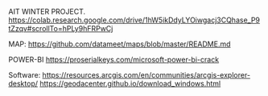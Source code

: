 AIT WINTER PROJECT. 
https://colab.research.google.com/drive/1hW5ikDdyLYOiwgacj3CQhase_P9tZzqv#scrollTo=hPLy9hFRPwCj

MAP:
https://github.com/datameet/maps/blob/master/README.md

POWER-BI
https://proserialkeys.com/microsoft-power-bi-crack

Software:
https://resources.arcgis.com/en/communities/arcgis-explorer-desktop/
https://geodacenter.github.io/download_windows.html
